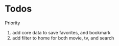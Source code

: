 # Todos

Priority
1) add core data to save favorites, and bookmark
2) add filter to home for both movie, tv, and search
